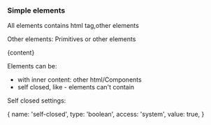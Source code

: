 ### Simple elements

All elements contains html tag,other elements

Other elements: Primitives or other elements
<div className="super-element">
    <Paragraph color="{color}">
        <Icon/>{content}
    </Paragraph>
</div>


Elements can be:
- with inner content: other html/Components
- self closed, like <Icon/> - elements can't contain

Self closed settings:

{
    name: 'self-closed',
    type: 'boolean',
    access: 'system',
    value: true,
}